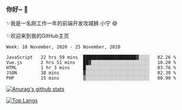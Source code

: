 ### 你好~  👋

✨我是一名刚工作一年的前端开发攻城狮 小宁 😄

✨欢迎来到我的GitHub主页
<!--
**7148505/7148505** is a ✨ _special_ ✨ repository because its `README.md` (this file) appears on your GitHub profile.

Here are some ideas to get you started:

- 🔭 I’m currently working on ...
- 🌱 I’m currently learning ...
- 👯 I’m looking to collaborate on ...
- 🤔 I’m looking for help with ...
- 💬 Ask me about ...
- 📫 How to reach me: ...
- 😄 Pronouns: ...
- ⚡ Fun fact: ...
-->

<!--START_SECTION:waka-->
```text
Week: 18 November, 2020 - 25 November, 2020

JavaScript   22 hrs 59 mins  ████████████████████▓░░░░   82.26 % 
Vue.js       2 hrs 51 mins   ██▓░░░░░░░░░░░░░░░░░░░░░░   10.20 % 
HTML         1 hr 3 mins     █░░░░░░░░░░░░░░░░░░░░░░░░   03.76 % 
JSON         38 mins         ▓░░░░░░░░░░░░░░░░░░░░░░░░   02.30 % 
PHP          15 mins         ▒░░░░░░░░░░░░░░░░░░░░░░░░   00.90 % 
```
<!--END_SECTION:waka-->

[![Anurag's github stats](https://github-readme-stats.vercel.app/api?username=ZhangNing-debug)](https://github.com/anuraghazra/github-readme-stats)

[![Top Langs](https://github-readme-stats.vercel.app/api/top-langs/?username=ZhangNing-debug&layout=compact)](https://github.com/anuraghazra/github-readme-stats)
